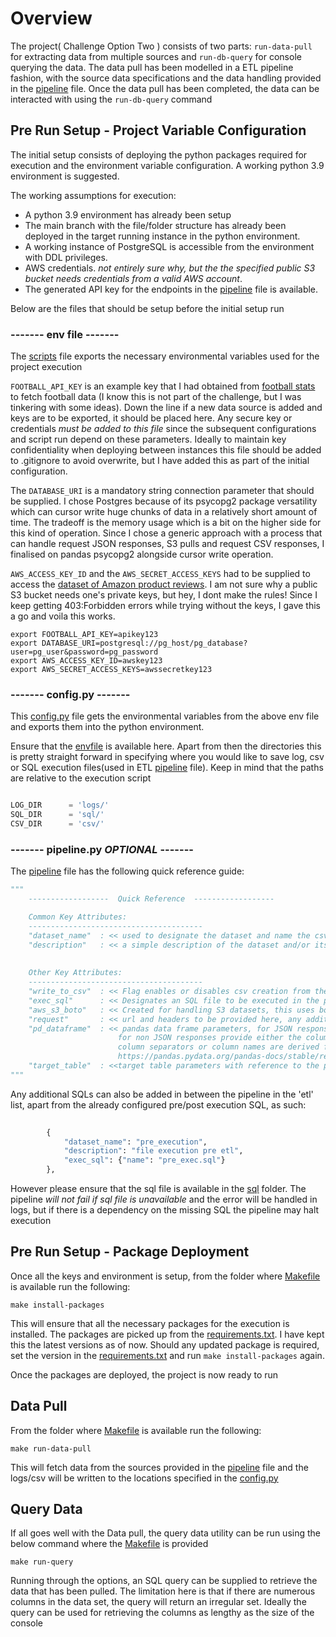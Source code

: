 # Overview 

The project( Challenge Option Two ) consists of two parts: `run-data-pull` for extracting data from multiple sources and `run-db-query` for console querying the data. The data pull has been modelled in a ETL pipeline fashion, with the source data specifications and the data handling provided in the [pipeline](https://github.com/sijojosem2/data-engineer-code-challenge-sijo-completed/blob/main/pipeline.py) file. Once the data pull has been completed, the data can be interacted with using the `run-db-query` command

## Pre Run Setup - Project Variable Configuration 

The initial setup consists of deploying the python packages required for execution and the environment variable configuration. A working python 3.9 environment is suggested. 

The working assumptions for execution:

* A python 3.9 environment has already been setup  
* The main branch with the file/folder structure has already been deployed in the target running instance in the python environment.
* A working instance of PostgreSQL is accessible from the environment with DDL privileges.
* AWS credentials. *not entirely sure why, but the the specified public S3 bucket needs credentials from a valid AWS account*.
* The generated API key for the endpoints in the [pipeline](https://github.com/sijojosem2/data-engineer-code-challenge-sijo-completed/blob/main/pipeline.py) file is available.

Below are the files that should be setup before the initial setup run

### -------  env file -------

The [scripts](https://github.com/sijojosem2/data-engineer-code-challenge-sijo-completed/tree/main/scripts) file exports the necessary environmental variables used for the project execution

`FOOTBALL_API_KEY` is an example key that I had obtained from [football stats](https://www.football-data.org/) to fetch football data (I know this is not part of the challenge, but I was tinkering with some ideas). Down the line if a new data source is added and keys are to be exported, it should be placed here. Any secure key or credentials *must be added to this file* since the subsequent configurations and script run depend on these parameters. Ideally to maintain key confidentiality when deploying between instances this file should be added to .gitignore to avoid overwrite, but I have added this as part of the initial configuration.

The `DATABASE_URI` is a mandatory string connection parameter that should be supplied. I chose Postgres because of its psycopg2 package versatility which can cursor write huge chunks of data in a relatively short amount of time. The tradeoff is the memory usage which is a bit on the higher side for this kind of operation. Since I chose a generic approach with a process that can handle request JSON responses, S3 pulls and request CSV responses, I finalised on pandas psycopg2 alongside cursor write operation.

`AWS_ACCESS_KEY_ID` and the `AWS_SECRET_ACCESS_KEYS` had to be supplied to access the [dataset of Amazon product reviews](https://s3.amazonaws.com/amazon-reviews-pds/readme.html). I am not sure why a public S3 bucket needs one's private keys, but hey, I dont make the rules! Since I keep getting 403:Forbidden errors while trying without the keys, I gave this a go and voila this works.


```shell
export FOOTBALL_API_KEY=apikey123
export DATABASE_URI=postgresql://pg_host/pg_database?user=pg_user&password=pg_password
export AWS_ACCESS_KEY_ID=awskey123
export AWS_SECRET_ACCESS_KEYS=awssecretkey123

```

### -------  config.py -------

This [config.py](https://github.com/sijojosem2/data-engineer-code-challenge-sijo-completed/blob/main/config.py) file gets the environmental variables from the above env file and exports them into the python environment. 

Ensure that the [envfile](https://github.com/sijojosem2/data-engineer-code-challenge-sijo-completed/blob/main/scripts/envfile) is available here. Apart from then the directories this is pretty straight forward in specifying where you would like to save log, csv or SQL execution files(used in ETL [pipeline](https://github.com/sijojosem2/data-engineer-code-challenge-sijo-completed/blob/main/pipeline.py) file). Keep in mind that the paths are relative to the execution script

```python

LOG_DIR      = 'logs/'
SQL_DIR      = 'sql/'
CSV_DIR      = 'csv/'

```

### -------  pipeline.py   *OPTIONAL*  -------

The [pipeline](https://github.com/sijojosem2/data-engineer-code-challenge-sijo-completed/blob/main/pipeline.py) file has the following quick reference guide:


```python
"""
    ------------------  Quick Reference  ------------------

    Common Key Attributes:
    ---------------------------------------
    "dataset_name"  : << used to designate the dataset and name the csv make sure to use no spaces so that when writing csv the dataset can be identified >>
    "description"   : << a simple description of the dataset and/or its source>>
    
    
    Other Key Attributes:
    ---------------------------------------
    "write_to_csv"  : << Flag enables or disables csv creation from the pandas dataframe>> 
    "exec_sql"      : << Designates an SQL file to be executed in the pipeline sequence>> 
    "aws_s3_boto"   : << Created for handling S3 datasets, this uses boto3 for session and aws profile handling>> 
    "request"       : << url and headers to be provided here, any additional parameters, body also should be given >>
    "pd_dataframe"  : << pandas data frame parameters, for JSON responses, provide the column that needs to be extracted in 'record_path' ;
                        for non JSON responses provide either the column delimiter (variable) or colspecs (fixed length) other parameters like delimiter,
                        column separators or column names are derived from the pandas documentation:
                        https://pandas.pydata.org/pandas-docs/stable/reference/api/pandas.read_csv.html >>
    "target_table"  : <<target table parameters with reference to the pandas to_sql is given here>>
"""
```


Any additional SQLs can also be added in between the pipeline in the 'etl' list, apart from the already configured pre/post execution SQL, as such:


```python 
        
        {
            "dataset_name": "pre_execution",
            "description": "file execution pre etl",
            "exec_sql": {"name": "pre_exec.sql"}
        },

```
However please ensure that the sql file is available in the [sql](https://github.com/sijojosem2/data-engineer-code-challenge-sijo-completed/tree/main/sql) folder. The pipeline *will not fail if sql file is unavailable* and the error will be handled in logs, but if there is a dependency on the missing SQL the pipeline may halt execution


## Pre Run Setup - Package Deployment

Once all the keys and environment is setup, from the folder where [Makefile](https://github.com/sijojosem2/data-engineer-code-challenge-sijo-completed/blob/main/Makefile) is available run the following:

`make install-packages`

This will ensure that all the necessary packages for the execution is installed. The packages are picked up from the [requirements.txt](https://github.com/sijojosem2/data-engineer-code-challenge-sijo-completed/blob/main/requirements.txt). I have kept this the latest versions as of now. Should any updated package is required, set the version in the [requirements.txt](https://github.com/sijojosem2/data-engineer-code-challenge-sijo-completed/blob/main/requirements.txt) and run `make install-packages` again.

Once the packages are deployed, the project is now ready to run 

## Data Pull

From the folder where [Makefile](https://github.com/sijojosem2/data-engineer-code-challenge-sijo-completed/blob/main/Makefile) is available run the following:

`make run-data-pull`

This will fetch data from the sources provided in the [pipeline](https://github.com/sijojosem2/data-engineer-code-challenge-sijo-completed/blob/main/pipeline.py) file and the logs/csv will be written to the locations specified in the [config.py](https://github.com/sijojosem2/data-engineer-code-challenge-sijo-completed/blob/main/config.py)

## Query Data

If all goes well with the Data pull, the query data utility can be run using the below command where the [Makefile](https://github.com/sijojosem2/data-engineer-code-challenge-sijo-completed/blob/main/Makefile) is provided

`make run-query`

Running through the options, an SQL query can be supplied to retrieve the data that has been pulled. The limitation here is that if there are numerous columns in the data set, the query will return an irregular set. Ideally the query can be used for retrieving the columns as lengthy as the size of the console




